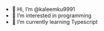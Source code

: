 - 👋 Hi, I’m @kaleemku9991
- 👀 I’m interested in programming
- 🌱 I’m currently learning Typescript

<!---
kaleemku9991/kaleemku9991 is a ✨ special ✨ repository because its `README.md` (this file) appears on your GitHub profile.
You can click the Preview link to take a look at your changes.
--->

